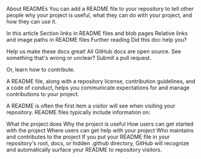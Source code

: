 About READMEs
You can add a README file to your repository to tell other people why your project is useful, what they can do with your project, and how they can use it.

In this article
Section links in README files and blob pages
Relative links and image paths in README files
Further reading
Did this doc help you?
 

Help us make these docs great!
All GitHub docs are open source. See something that's wrong or unclear? Submit a pull request.

Or, learn how to contribute.

A README file, along with a repository license, contribution guidelines, and a code of conduct, helps you communicate expectations for and manage contributions to your project.

A README is often the first item a visitor will see when visiting your repository. README files typically include information on:

What the project does
Why the project is useful
How users can get started with the project
Where users can get help with your project
Who maintains and contributes to the project
If you put your README file in your repository's root, docs, or hidden .github directory, GitHub will recognize and automatically surface your README to repository visitors.

